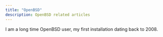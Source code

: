 ```yaml
---
title: "OpenBSD"
description: OpenBSD related articles
---
```


I am a long time OpenBSD user, my first installation dating back to 2008.
